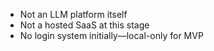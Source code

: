 - Not an LLM platform itself
- Not a hosted SaaS at this stage
- No login system initially—local-only for MVP
